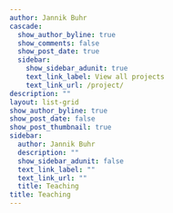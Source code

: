 ```yaml
---
author: Jannik Buhr
cascade:
  show_author_byline: true
  show_comments: false
  show_post_date: true
  sidebar:
    show_sidebar_adunit: true
    text_link_label: View all projects
    text_link_url: /project/
description: ""
layout: list-grid
show_author_byline: true
show_post_date: false
show_post_thumbnail: true
sidebar:
  author: Jannik Buhr
  description: ""
  show_sidebar_adunit: false
  text_link_label: ""
  text_link_url: ""
  title: Teaching
title: Teaching
---
```

